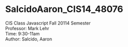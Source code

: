 SalcidoAaron_CIS14_48076
========================

CIS Class Javascript Fall 20114 Semester<br>
Professor: Mark Lehr<br>
Time: 9:30-11am<br>
Author: Salcido, Aaron<br>

